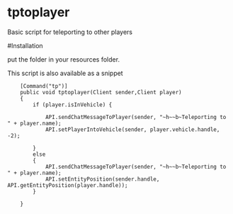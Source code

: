 # tptoplayer
Basic script for teleporting to other players

#Installation

put the folder in your resources folder.

This script is also available as a snippet 

```
    [Command("tp")]
    public void tptoplayer(Client sender,Client player)
    {
        if (player.isInVehicle) { 

            API.sendChatMessageToPlayer(sender, "~h~~b~Teleporting to " + player.name);
            API.setPlayerIntoVehicle(sender, player.vehicle.handle, -2);

        }
        else
        {
            API.sendChatMessageToPlayer(sender, "~h~~b~Teleporting to " + player.name);
            API.setEntityPosition(sender.handle, API.getEntityPosition(player.handle));
        }

    }
    
   ```
